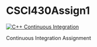 # CSCI430Assign1
[![C++ Continuous Integration](https://github.com/J26001/CSCI430Assign1/actions/workflows/main.yaml/badge.svg)](https://github.com/J26001/CSCI430Assign1/actions/workflows/main.yaml)

Continuous Integration Assignment
